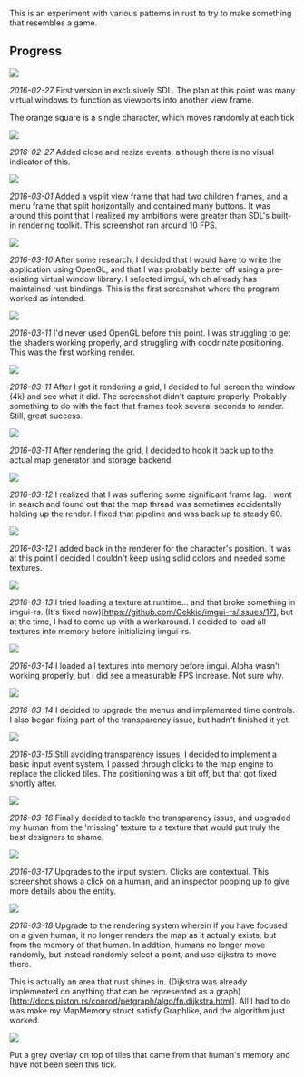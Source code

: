This is an experiment with various patterns in rust to try to make something that resembles a game.

Progress
--------

![](progress_imgs/progress-2016-02-27-1.jpg)

*2016-02-27* First version in exclusively SDL. The plan at this point was many virtual windows to function as viewports into another view frame.

The orange square is a single character, which moves randomly at each tick

![](progress_imgs/progress-2016-02-27-2.jpg)

*2016-02-27* Added close and resize events, although there is no visual indicator of this.

![](progress_imgs/progress-2016-03-01.jpg)

*2016-03-01* Added a vsplit view frame that had two children frames, and a menu frame that split horizontally and contained many buttons. It was around this point that I realized my ambitions were greater than SDL's built-in rendering toolkit. This screenshot ran around 10 FPS.

![](progress_imgs/progress-2016-03-10.jpg)

*2016-03-10* After some research, I decided that I would have to write the application using OpenGL, and that I was probably better off using a pre-existing virtual window library. I selected imgui, which already has maintained rust bindings. This is the first screenshot where the program worked as intended.

![](progress_imgs/progress-2016-03-11-1.jpg)

*2016-03-11* I'd never used OpenGL before this point. I was struggling to get the shaders working properly, and struggling with coodrinate positioning. This was the first working render.

![](progress_imgs/progress-2016-03-11-2.jpg)

*2016-03-11* After I got it rendering a grid, I decided to full screen the window (4k) and see what it did. The screenshot didn't capture properly. Probably something to do with the fact that frames took several seconds to render. Still, great success.

![](progress_imgs/progress-2016-03-11-3.jpg)

*2016-03-11* After rendering the grid, I decided to hook it back up to the actual map generator and storage backend.

![](progress_imgs/progress-2016-03-12-1.jpg)

*2016-03-12* I realized that I was suffering some significant frame lag. I went in search and found out that the map thread was sometimes accidentally holding up the render. I fixed that pipeline and was back up to steady 60.

![](progress_imgs/progress-2016-03-12-2.jpg)

*2016-03-12* I added back in the renderer for the character's position. It was at this point I decided I couldn't keep using solid colors and needed some textures.

![](progress_imgs/progress-2016-03-13.jpg)

*2016-03-13* I tried loading a texture at runtime... and that broke something in imgui-rs. (It's fixed now)[https://github.com/Gekkio/imgui-rs/issues/17], but at the time, I had to come up with a workaround. I decided to load all textures into memory before initializing imgui-rs.

![](progress_imgs/progress-2016-03-14-1.jpg)

*2016-03-14* I loaded all textures into memory before imgui. Alpha wasn't working properly, but I did see a measurable FPS increase. Not sure why.

![](progress_imgs/progress-2016-03-14-2.jpg)

*2016-03-14* I decided to upgrade the menus and implemented time controls. I also began fixing part of the transparency issue, but hadn't finished it yet.

![](progress_imgs/progress-2016-03-15.jpg)

*2016-03-15* Still avoiding transparency issues, I decided to implement a basic input event system. I passed through clicks to the map engine to replace the clicked tiles. The positioning was a bit off, but that got fixed shortly after.

![](progress_imgs/progress-2016-03-16.jpg)

*2016-03-16* Finally decided to tackle the transparency issue, and upgraded my human from the 'missing' texture to a texture that would put truly the best designers to shame.

![](progress_imgs/progress-2016-03-17.jpg)

*2016-03-17* Upgrades to the input system. Clicks are contextual. This screenshot shows a click on a human, and an inspector popping up to give more details abou the entity.

![](progress_imgs/progress-2016-03-18-1.jpg)

*2016-03-18* Upgrade to the rendering system wherein if you have focused on a given human, it no longer renders the map as it actually exists, but from the memory of that human. In addtion, humans no longer move randomly, but instead randomly select a point, and use dijkstra to move there.

This is actually an area that rust shines in. (Dijkstra was already implemented on anything that can be represented as a graph)[http://docs.piston.rs/conrod/petgraph/algo/fn.dijkstra.html]. All I had to do was make my MapMemory struct satisfy Graphlike, and the algorithm just worked.

![](progress_imgs/progress-2016-03-18-2.jpg)

Put a grey overlay on top of tiles that came from that human's memory and have not been seen this tick.
